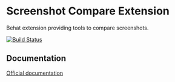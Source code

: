 Screenshot Compare Extension
============================

Behat extension providing tools to compare screenshots.

[![Build Status](https://secure.travis-ci.org/cevou/BehatScreenshotCompareExtension.png?branch=master)](http://travis-ci.org/cevou/BehatScreenshotCompareExtension)

## Documentation

[Official documentation](doc/index.rst)